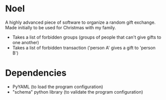 # Noel

A highly advanced piece of software to organize a random gift exchange. Made initially to be used for Christmas with my family.

- Takes a list of forbidden groups (groups of people that can't give gifts to one another)
- Takes a list of forbidden transaction ('person A' gives a gift to 'person B')

# Dependencies

- PyYAML (to load the program configuration)
- "schema" python library (to validate the program configuration)

